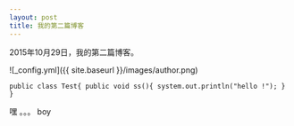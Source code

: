```yaml
---
layout: post
title: 我的第二篇博客
---
```


2015年10月29日，我的第二篇博客。

![_config.yml]({{ site.baseurl }}/images/author.png)

`
public class Test{
	public void ss(){
		system.out.println("hello !");
	}
}
`

嘿 。。。 boy
